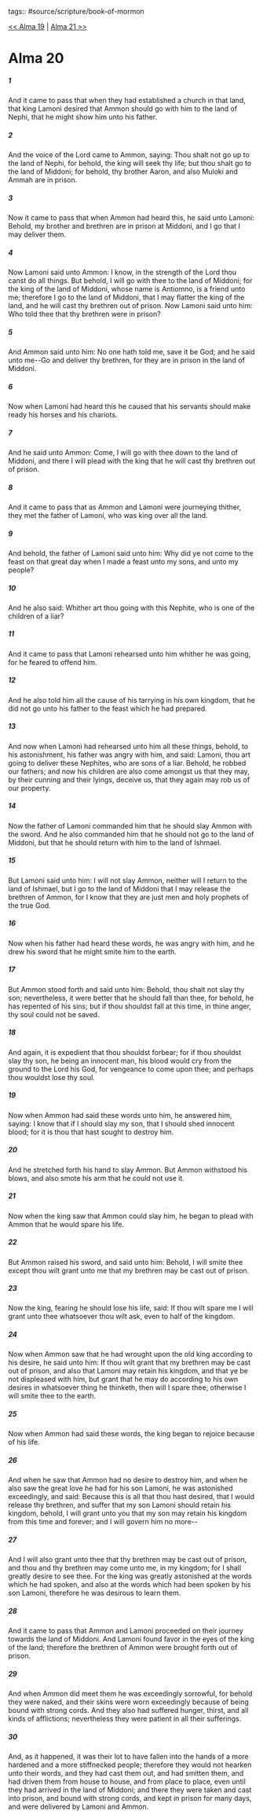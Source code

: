 tags:: #source/scripture/book-of-mormon

[<< Alma 19](source/scripture/book-of-mormon/09_Alma/Alma_19.md) | [Alma 21 >>](source/scripture/book-of-mormon/09_Alma/Alma_21.md)

# Alma 20

##### 1

And it came to pass that when they had established a church in that land, that king Lamoni desired that Ammon should go with him to the land of Nephi, that he might show him unto his father.

##### 2

And the voice of the Lord came to Ammon, saying: Thou shalt not go up to the land of Nephi, for behold, the king will seek thy life; but thou shalt go to the land of Middoni; for behold, thy brother Aaron, and also Muloki and Ammah are in prison.

##### 3

Now it came to pass that when Ammon had heard this, he said unto Lamoni: Behold, my brother and brethren are in prison at Middoni, and I go that I may deliver them.

##### 4

Now Lamoni said unto Ammon: I know, in the strength of the Lord thou canst do all things. But behold, I will go with thee to the land of Middoni; for the king of the land of Middoni, whose name is Antiomno, is a friend unto me; therefore I go to the land of Middoni, that I may flatter the king of the land, and he will cast thy brethren out of prison. Now Lamoni said unto him: Who told thee that thy brethren were in prison?

##### 5

And Ammon said unto him: No one hath told me, save it be God; and he said unto me--Go and deliver thy brethren, for they are in prison in the land of Middoni.

##### 6

Now when Lamoni had heard this he caused that his servants should make ready his horses and his chariots.

##### 7

And he said unto Ammon: Come, I will go with thee down to the land of Middoni, and there I will plead with the king that he will cast thy brethren out of prison.

##### 8

And it came to pass that as Ammon and Lamoni were journeying thither, they met the father of Lamoni, who was king over all the land.

##### 9

And behold, the father of Lamoni said unto him: Why did ye not come to the feast on that great day when I made a feast unto my sons, and unto my people?

##### 10

And he also said: Whither art thou going with this Nephite, who is one of the children of a liar?

##### 11

And it came to pass that Lamoni rehearsed unto him whither he was going, for he feared to offend him.

##### 12

And he also told him all the cause of his tarrying in his own kingdom, that he did not go unto his father to the feast which he had prepared.

##### 13

And now when Lamoni had rehearsed unto him all these things, behold, to his astonishment, his father was angry with him, and said: Lamoni, thou art going to deliver these Nephites, who are sons of a liar. Behold, he robbed our fathers; and now his children are also come amongst us that they may, by their cunning and their lyings, deceive us, that they again may rob us of our property.

##### 14

Now the father of Lamoni commanded him that he should slay Ammon with the sword. And he also commanded him that he should not go to the land of Middoni, but that he should return with him to the land of Ishmael.

##### 15

But Lamoni said unto him: I will not slay Ammon, neither will I return to the land of Ishmael, but I go to the land of Middoni that I may release the brethren of Ammon, for I know that they are just men and holy prophets of the true God.

##### 16

Now when his father had heard these words, he was angry with him, and he drew his sword that he might smite him to the earth.

##### 17

But Ammon stood forth and said unto him: Behold, thou shalt not slay thy son; nevertheless, it were better that he should fall than thee, for behold, he has repented of his sins; but if thou shouldst fall at this time, in thine anger, thy soul could not be saved.

##### 18

And again, it is expedient that thou shouldst forbear; for if thou shouldst slay thy son, he being an innocent man, his blood would cry from the ground to the Lord his God, for vengeance to come upon thee; and perhaps thou wouldst lose thy soul.

##### 19

Now when Ammon had said these words unto him, he answered him, saying: I know that if I should slay my son, that I should shed innocent blood; for it is thou that hast sought to destroy him.

##### 20

And he stretched forth his hand to slay Ammon. But Ammon withstood his blows, and also smote his arm that he could not use it.

##### 21

Now when the king saw that Ammon could slay him, he began to plead with Ammon that he would spare his life.

##### 22

But Ammon raised his sword, and said unto him: Behold, I will smite thee except thou wilt grant unto me that my brethren may be cast out of prison.

##### 23

Now the king, fearing he should lose his life, said: If thou wilt spare me I will grant unto thee whatsoever thou wilt ask, even to half of the kingdom.

##### 24

Now when Ammon saw that he had wrought upon the old king according to his desire, he said unto him: If thou wilt grant that my brethren may be cast out of prison, and also that Lamoni may retain his kingdom, and that ye be not displeased with him, but grant that he may do according to his own desires in whatsoever thing he thinketh, then will I spare thee; otherwise I will smite thee to the earth.

##### 25

Now when Ammon had said these words, the king began to rejoice because of his life.

##### 26

And when he saw that Ammon had no desire to destroy him, and when he also saw the great love he had for his son Lamoni, he was astonished exceedingly, and said: Because this is all that thou hast desired, that I would release thy brethren, and suffer that my son Lamoni should retain his kingdom, behold, I will grant unto you that my son may retain his kingdom from this time and forever; and I will govern him no more--

##### 27

And I will also grant unto thee that thy brethren may be cast out of prison, and thou and thy brethren may come unto me, in my kingdom; for I shall greatly desire to see thee. For the king was greatly astonished at the words which he had spoken, and also at the words which had been spoken by his son Lamoni, therefore he was desirous to learn them.

##### 28

And it came to pass that Ammon and Lamoni proceeded on their journey towards the land of Middoni. And Lamoni found favor in the eyes of the king of the land; therefore the brethren of Ammon were brought forth out of prison.

##### 29

And when Ammon did meet them he was exceedingly sorrowful, for behold they were naked, and their skins were worn exceedingly because of being bound with strong cords. And they also had suffered hunger, thirst, and all kinds of afflictions; nevertheless they were patient in all their sufferings.

##### 30

And, as it happened, it was their lot to have fallen into the hands of a more hardened and a more stiffnecked people; therefore they would not hearken unto their words, and they had cast them out, and had smitten them, and had driven them from house to house, and from place to place, even until they had arrived in the land of Middoni; and there they were taken and cast into prison, and bound with strong cords, and kept in prison for many days, and were delivered by Lamoni and Ammon.
